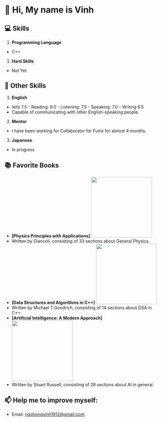# 👋 Hi, My name is Vinh
## 💻 Skills
1. **Programming Language**
- C++
1. **Hard Skills**
- Not Yet

## 🌟 Other Skills
1. **English**
- Ielts 7.5 - Reading: 9.0 - Listening: 7.5 - Speaking: 7.0 - Writing 6.5
- Capable of communicating with other English-speaking people.
2. **Mentor**
- I have been working for Collaborator for Funix for almost 4 months.
3. **Japanese**
- In progress
## 📚 Favorite Books
- **[Physics Principles with Applications]** <img src ="https://github.com/user-attachments/assets/429161f1-6cc3-473a-bf5e-2f528e097e6e" width ="200">
 - Written by Giancoli, consisting of 33 sections about General Physics.
- **[Data Structures and Algorithms in C++]** <img src ="https://github.com/user-attachments/assets/4aa1f32e-42f7-445b-a523-57365541b1fb" width ="200">
 - Written by Michael T.Goodrich, consisting of 14 sections about DSA in C++.
- **[Artificial Intelligence: A Modern Approach]** <img src ="https://github.com/user-attachments/assets/6ca547d5-3848-4b7c-b879-f909c710146a" width ="200">
 - Written by Stuart Russell, consisting of 28 sections about AI in general.


## 📫 Help me to improve myself:
- Email: ngohongvinh1912@gmail.com
